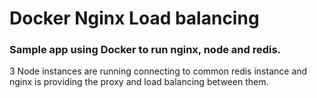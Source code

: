 # Docker Nginx Load balancing

### Sample app using Docker to run nginx, node and redis. 

3 Node instances are running connecting to common redis instance and nginx is providing the proxy and load balancing between them.

